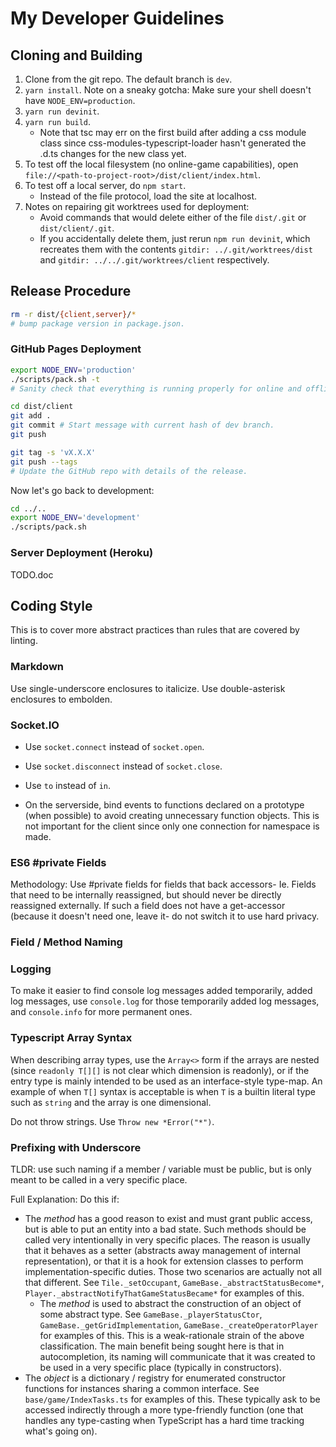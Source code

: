 
# My Developer Guidelines

## Cloning and Building

1. Clone from the git repo. The default branch is `dev`.
1. `yarn install`. Note on a sneaky gotcha: Make sure your shell doesn't have `NODE_ENV=production`.
1. `yarn run devinit`.
1. `yarn run build`.
    - Note that tsc may err on the first build after adding a css module class since css-modules-typescript-loader hasn't generated the .d.ts changes for the new class yet.
1. To test off the local filesystem (no online-game capabilities), open `file://<path-to-project-root>/dist/client/index.html`.
1. To test off a local server, do `npm start`.
    - Instead of the file protocol, load the site at localhost.
1. Notes on repairing git worktrees used for deployment:
    - Avoid commands that would delete either of the file `dist/.git` or `dist/client/.git`.
    - If you accidentally delete them, just rerun `npm run devinit`, which recreates them with the contents `gitdir: ../.git/worktrees/dist` and `gitdir: ../../.git/worktrees/client` respectively.

## Release Procedure

```sh
rm -r dist/{client,server}/*
# bump package version in package.json.
```

### GitHub Pages Deployment

```sh
export NODE_ENV='production'
./scripts/pack.sh -t
# Sanity check that everything is running properly for online and offline implementations.

cd dist/client
git add .
git commit # Start message with current hash of dev branch.
git push

git tag -s 'vX.X.X'
git push --tags
# Update the GitHub repo with details of the release.
```

Now let's go back to development:

```sh
cd ../..
export NODE_ENV='development'
./scripts/pack.sh
```

### Server Deployment (Heroku)

TODO.doc

## Coding Style

This is to cover more abstract practices than rules that are covered by linting.

### Markdown

Use single-underscore enclosures to italicize. Use double-asterisk enclosures to embolden.

### Socket.IO

- Use `socket.connect` instead of `socket.open`.
- Use `socket.disconnect` instead of `socket.close`.
- Use `to` instead of `in`.

- On the serverside, bind events to functions declared on a prototype (when possible) to avoid creating unnecessary function objects. This is not important for the client since only one connection for namespace is made.

### ES6 #private Fields

Methodology: Use #private fields for fields that back accessors- Ie. Fields that need to be internally reassigned, but should never be directly reassigned externally. If such a field does not have a get-accessor (because it doesn't need one, leave it- do not switch it to use hard privacy.

### Field / Method Naming

### Logging

To make it easier to find console log messages added temporarily, added log messages, use `console.log` for those temporarily added log messages, and `console.info` for more permanent ones.

### Typescript Array Syntax

When describing array types, use the `Array<>` form if the arrays are nested (since `readonly T[][]` is not clear which dimension is readonly), or if the entry type is mainly intended to be used as an interface-style type-map. An example of when `T[]` syntax is acceptable is when `T` is a builtin literal type such as `string` and the array is one dimensional.

Do not throw strings. Use `Throw new *Error("*")`.

### Prefixing with Underscore

TLDR: use such naming if a member / variable must be public, but is only meant to be called in a very specific place.

Full Explanation: Do this if:

- The _method_ has a good reason to exist and must grant public access, but is able to put an entity into a bad state. Such methods should be called very intentionally in very specific places. The reason is usually that it behaves as a setter (abstracts away management of internal representation), or that it is a hook for extension classes to perform implementation-specific duties. Those two scenarios are actually not all that different. See `Tile._setOccupant`, `GameBase._abstractStatusBecome*`, `Player._abstractNotifyThatGameStatusBecame*` for examples of this.
  - The _method_ is used to abstract the construction of an object of some abstract type. See `GameBase._playerStatusCtor`, `GameBase._getGridImplementation`, `GameBase._createOperatorPlayer` for examples of this. This is a weak-rationale strain of the above classification. The main benefit being sought here is that in autocompletion, its naming will communicate that it was created to be used in a very specific place (typically in constructors).
- The _object_ is a dictionary / registry for enumerated constructor functions for instances sharing a common interface. See `base/game/IndexTasks.ts` for examples of this. These typically ask to be accessed indirectly through a more type-friendly function (one that handles any type-casting when TypeScript has a hard time tracking what's going on).
